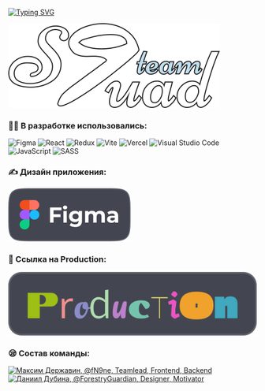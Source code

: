 [![Typing SVG](https://readme-typing-svg.herokuapp.com?color=%2336BCF7&lines=Хакатон+РКСИ+2023)](https://git.io/typing-svg)

![S9uad logo](/public/s9uadlogo.svg)

### :man_technologist: В разработке использовались:

![Figma](https://img.shields.io/badge/figma-%23F24E1E.svg?style=for-the-badge&logo=figma&logoColor=white)
![React](https://img.shields.io/badge/react-%2320232a.svg?style=for-the-badge&logo=react&logoColor=%2361DAFB)
![Redux](https://img.shields.io/badge/redux-%23593d88.svg?style=for-the-badge&logo=redux&logoColor=white)
![Vite](https://img.shields.io/badge/vite-%23646CFF.svg?style=for-the-badge&logo=vite&logoColor=white)
![Vercel](https://img.shields.io/badge/vercel-%23000000.svg?style=for-the-badge&logo=vercel&logoColor=white)
![Visual Studio Code](https://img.shields.io/badge/Visual%20Studio%20Code-0078d7.svg?style=for-the-badge&logo=visual-studio-code&logoColor=white)
![JavaScript](https://img.shields.io/badge/javascript-%23323330.svg?style=for-the-badge&logo=javascript&logoColor=%23F7DF1E)
![SASS](https://img.shields.io/badge/SASS-hotpink.svg?style=for-the-badge&logo=SASS&logoColor=white)

### :writing_hand: Дизайн приложения:

[![Figma banner](/public/figmabanner.png)](https://www.figma.com/file/oUPOyU2rSUPy0vWEPOb4kz/Hackathon?type=design&mode=design&t=RKXufjGiZa58Gm5J-1)

### :briefcase: Ссылка на Production:

[![Production](/public/productionbanner.svg)](https://hackathon-rksi-2023.vercel.app)

### :sleepy: Состав команды:

[![Максим Державин, @fN9ne, Teamlead, Frontend, Backend](https://i.ibb.co/h2CmNVN/Frame-1.png)](https://t.me/fN9ne)
[![Даниил Дубина, @ForestryGuardian, Designer, Motivator](https://i.ibb.co/Njj7zbc/Frame-2.png)](https://t.me/ForestryGuardian)

